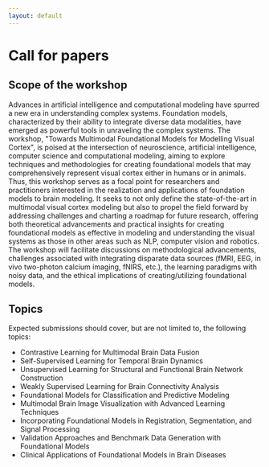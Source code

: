 ```yaml
---
layout: default
---
```


# Call for papers

## Scope of the workshop

Advances in artificial intelligence and computational modeling have spurred a new era in understanding complex systems. Foundation models, characterized by their ability to integrate diverse data modalities, have emerged as powerful tools in unraveling the complex systems. 
The workshop, "Towards Multimodal Foundational Models for Modelling Visual Cortex", is poised at the intersection of neuroscience, artificial intelligence, computer science and computational modeling, aiming to explore techniques and methodologies for creating foundational models that may comprehensively represent visual cortex either in humans or in animals.
Thus, this workshop serves as a focal point for researchers and practitioners interested in the realization and applications of foundation models to brain modeling. It seeks to not only define the state-of-the-art in multimodal visual cortex modeling but also to propel the field forward by addressing challenges and charting a roadmap for future research, offering both theoretical advancements and practical insights for creating foundational models as effective in modeling and understanding the visual systems  as those in other areas such as NLP, computer vision and robotics. 
The workshop will facilitate discussions on methodological advancements, challenges associated with integrating disparate data sources (fMRI, EEG, in vivo two-photon calcium imaging, fNIRS, etc.), the learning paradigms with noisy data, and the ethical implications of creating/utilizing foundational models. 

## Topics

Expected submissions should cover, but are not limited to, the following topics:

- Contrastive Learning for Multimodal Brain Data Fusion
- Self-Supervised Learning for Temporal Brain Dynamics
- Unsupervised Learning for Structural and Functional Brain Network Construction
- Weakly Supervised Learning for Brain Connectivity Analysis
- Foundational Models for Classification and Predictive Modeling
- Multimodal Brain Image Visualization with Advanced Learning Techniques
- Incorporating Foundational Models in Registration, Segmentation, and Signal Processing
- Validation Approaches and Benchmark Data Generation with Foundational Models
- Clinical Applications of Foundational Models in Brain Diseases



